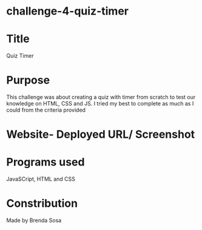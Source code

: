 # challenge-4-quiz-timer

# Title

Quiz Timer

# Purpose
This challenge was about creating a quiz with timer from scratch to test our knowledge on HTML, CSS and JS. I tried my best to complete as much as I could from the criteria provided

# Website- Deployed URL/ Screenshot



# Programs used

JavaSCript, HTML and CSS
# Constribution

Made by Brenda Sosa





